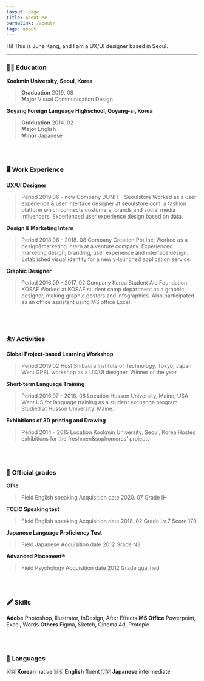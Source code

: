 ```yaml
---
layout: page
title: About Me
permalink: /about/
tags: about
---
```


Hi! This is June Kang, and I am a UX/UI designer based in Seoul.

---

### 🧑‍💻 **Education**

**Kookmin University, Seoul, Korea**

> **Graduation** 2019. 08 <br>
**Major** Visual Communication Design

**Goyang Foreign Language Highschool, Goyang-si, Korea**

> **Graduation** 2014. 02 <br>
**Major** English <br>
**Minor** Japanese

<br></br>

### 🖥 **Work Experience**

**UX/UI Designer**

> Period 2019.06 - now
Company DUNIT - Seoulstore
Worked as a user experience & user interface designer at seoulstore.com, a fashion platform which connects customers, brands and social media influencers. Experienced user experience design based on data.

**Design & Marketing Intern**

> Period 2018.06 - 2018. 08
Company Creation Pot Inc.
Worked as a design&marketing intern at a venture company. Experienced marketing design, branding, user experience and interface design. Established visual identity for a newly-launched application service.

**Graphic Designer**

> Period 2016.09 - 2017. 02
Company Korea Student Aid Foundation, KOSAF
Worked at KOSAF student camp department as a graphic designer, making graphic posters and infographics. Also participated as an office assistant using MS office Excel.

<br></br>

### ⛹️‍♀️ **Activities**

**Global Project-based Learning Workshop**

> Period 2019.02
Host Shibaura Institute of Technology, Tokyo, Japan
Went GPBL workshop as a UX/UI designer. Winner of the year

**Short-term Language Training**

> Period 2016.07 - 2016. 08
Location Husson University, Maine, USA
Went US for language training as a student exchange program. Studied at Husson University. Maine.

**Exhibitions of 3D printing and Drawing**

> Period 2014 - 2015
Location Kookmin University, Seoul, Korea
Hosted exhibitions for the freshmen&sophomores' projects

<br></br>

### 📒 **Official grades**

**OPIc**

> Field English speaking
Acquisition date 2020. 07
Grade IH

**TOEIC Speaking test**

> Field English speaking
Acquisition date 2018. 02
Grade Lv.7
Score 170

**Japanese Language Proficiency Test**

> Field Japanese
Acquisition date 2012
Grade N3

**Advanced Placement®**

> Field Psychology
Acquisition date 2012
Grade qualified

<br></br>

### 🖋 **Skills**

**Adobe** Photoshop, Illustrator, InDesign, After Effects
**MS Office** Powerpoint, Excel, Words
**Others** Figma, Sketch, Cinema 4d, Protopie

<br></br>

### 💬 **Languages**

🇰🇷 **Korean** native
🇺🇸 **English** fluent
🇯🇵 **Japanese** intermediate
